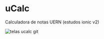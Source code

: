 # uCalc
Calculadora de notas UERN (estudos ionic v2)

![telas ucalc git](https://user-images.githubusercontent.com/12216463/27772722-535bd2fc-5f3e-11e7-960a-b4a93e54cc01.png)

